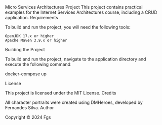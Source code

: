 Micro Services Architectures Project
This project contains practical examples for the Internet Services Architectures course, including a CRUD application.
Requirements

To build and run the project, you will need the following tools:

    OpenJDK 17.x or higher
    Apache Maven 3.9.x or higher

Building the Project

To build and run the project, navigate to the application directory and execute the following command:

docker-compose up

License

This project is licensed under the MIT License.
Credits

All character portraits were created using DMHeroes, developed by Fernandes Silva.
Author

Copyright © 2024
Fgs
